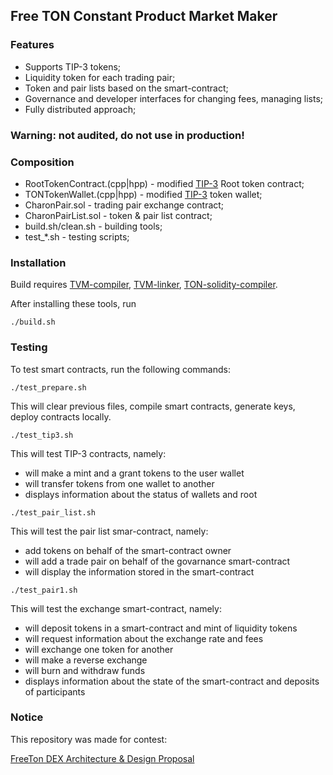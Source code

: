 ## Free TON Constant Product Market Maker

### Features

- Supports TIP-3 tokens;
- Liquidity token for each trading pair;
- Token and pair lists based on the smart-contract;
- Governance and developer interfaces for changing fees, managing lists;
- Fully distributed approach;

### Warning: not audited, do not use in production!

### Composition
- RootTokenContract.(cpp|hpp) - modified [TIP-3](https://github.com/tonlabs/ton-labs-contracts/tree/master/cpp/tokens-fungible) Root token contract;
- TONTokenWallet.(cpp|hpp) - modified [TIP-3](https://github.com/tonlabs/ton-labs-contracts/tree/master/cpp/tokens-fungible) token wallet;
- CharonPair.sol - trading pair exchange contract;
- CharonPairList.sol - token & pair list contract;
- build.sh/clean.sh - building tools;
- test_*.sh - testing scripts;

### Installation
Build requires [TVM-compiler](https://github.com/tonlabs/TON-Compiler), [TVM-linker](https://github.com/tonlabs/TVM-linker), [TON-solidity-compiler](https://github.com/tonlabs/TON-Solidity-Compiler).

After installing these tools, run
```
./build.sh
```

### Testing
To test smart contracts, run the following commands:
```
./test_prepare.sh
```
This will clear previous files, compile smart contracts, generate keys, deploy contracts locally.

```
./test_tip3.sh
```
This will test TIP-3 contracts, namely:
- will make a mint and a grant tokens to the user wallet
- will transfer tokens from one wallet to another
- displays information about the status of wallets and root

```
./test_pair_list.sh
```
This will test the pair list smar-contract, namely:
- add tokens on behalf of the smart-contract owner
- will add a trade pair on behalf of the govarnance smart-contract
- will display the information stored in the smart-contract

```
./test_pair1.sh
```
This will test the exchange smart-contract, namely:
- will deposit tokens in a smart-contract and mint of liquidity tokens
- will request information about the exchange rate and fees
- will exchange one token for another
- will make a reverse exchange
- will burn and withdraw funds
- displays information about the state of the smart-contract and deposits of participants

### Notice
This repository was made for contest: 

[FreeTon DEX Architecture & Design Proposal](https://forum.freeton.org/t/contest-proposal-freeton-dex-architecture-design-proposal/3067)

